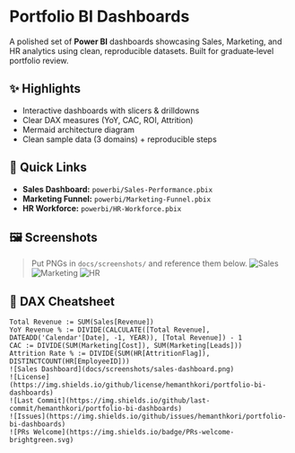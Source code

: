 # Portfolio BI Dashboards

A polished set of **Power BI** dashboards showcasing Sales, Marketing, and HR analytics using clean, reproducible datasets. Built for graduate‑level portfolio review.

## ✨ Highlights
- Interactive dashboards with slicers & drilldowns
- Clear DAX measures (YoY, CAC, ROI, Attrition)
- Mermaid architecture diagram
- Clean sample data (3 domains) + reproducible steps

## 🔗 Quick Links
- **Sales Dashboard:** `powerbi/Sales-Performance.pbix`
- **Marketing Funnel:** `powerbi/Marketing-Funnel.pbix`
- **HR Workforce:** `powerbi/HR-Workforce.pbix`

## 🖼️ Screenshots
> Put PNGs in `docs/screenshots/` and reference them below.
![Sales](docs/screenshots/sales-dashboard.png)
![Marketing](docs/screenshots/marketing-dashboard.png)
![HR](docs/screenshots/hr-dashboard.png)

## 🧠 DAX Cheatsheet
```DAX
Total Revenue := SUM(Sales[Revenue])
YoY Revenue % := DIVIDE(CALCULATE([Total Revenue], DATEADD('Calendar'[Date], -1, YEAR)), [Total Revenue]) - 1
CAC := DIVIDE(SUM(Marketing[Cost]), SUM(Marketing[Leads]))
Attrition Rate % := DIVIDE(SUM(HR[AttritionFlag]), DISTINCTCOUNT(HR[EmployeeID]))
![Sales Dashboard](docs/screenshots/sales-dashboard.png)
![License](https://img.shields.io/github/license/hemanthkori/portfolio-bi-dashboards)
![Last Commit](https://img.shields.io/github/last-commit/hemanthkori/portfolio-bi-dashboards)
![Issues](https://img.shields.io/github/issues/hemanthkori/portfolio-bi-dashboards)
![PRs Welcome](https://img.shields.io/badge/PRs-welcome-brightgreen.svg)
